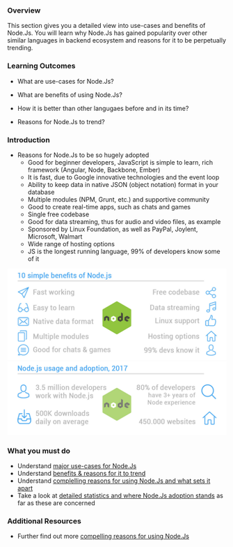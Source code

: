 ### Overview

This section gives you a detailed view into use-cases and benefits of Node.Js. You will learn why Node.Js has gained popularity over other similar languages in backend ecosystem and reasons for it to be perpetually trending.

### Learning Outcomes
- What are use-cases for Node.Js?

- What are benefits of using Node.Js?

- How it is better than other langugaes before and in its time?

- Reasons for Node.Js to trend?

### Introduction
- Reasons for Node.Js to be so hugely adopted
	- Good for beginner developers, JavaScript is simple to learn, rich framework (Angular, Node, Backbone, Ember)
	- It is fast, due to Google innovative technologies and the event loop
	- Ability to keep data in native JSON (object notation) format in your database
	- Multiple modules (NPM, Grunt, etc.) and supportive community
	- Good to create real-time apps, such as chats and games
	- Single free codebase
	- Good for data streaming, thus for audio and video files, as example
	- Sponsored by Linux Foundation, as well as PayPal, Joylent, Microsoft, Walmart
	- Wide range of hosting options
	- JS is the longest running language, 99% of developers know some of it

![](images/d.jpg)
![](images/e.jpg)

### What you must do
- Understand [major use-cases for Node.Js](https://thinkmobiles.com/blog/why-use-nodejs/)
- Understand [benefits & reasons for it to trend](https://www.monterail.com/blog/nodejs-developers-in-demand)
- Understand [complelling reasons for using Node.Js and what sets it apart](https://medium.com/the-node-js-collection/why-the-hell-would-you-use-node-js-4b053b94ab8e)
- Take a look at [detailed statistics and where Node.Js adoption stands](https://insights.stackoverflow.com/survey/2019) as far as these are concerned

### Additional Resources
- Further find out more [compelling reasons for using Node.Js](https://www.youtube.com/watch?v=BKorQQO4xtM&t=104s)
